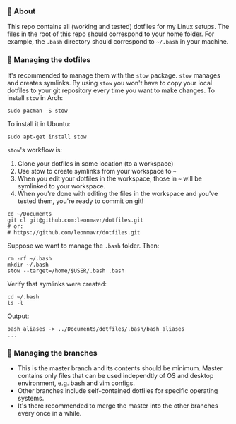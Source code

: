 ### :large_orange_diamond: About
This repo contains all (working and tested) dotfiles for my Linux setups. The files in the root of this repo should correspond to your home folder. For example, the `.bash` directory should correspond to `~/.bash` in your machine.

### :large_orange_diamond: Managing the dotfiles

It's recommended to manage them with the `stow` package. `stow` manages and creates symlinks. By using `stow` you won't have to copy your local dotfiles to your git repository every time you want to make changes. To install `stow` in Arch:
```
sudo pacman -S stow
```
To install it in Ubuntu:
```
sudo apt-get install stow
```
`stow`'s workflow is:
1. Clone your dotfiles in some location (to a workspace)
2. Use stow to create symlinks from your workspace to `~`
3. When you edit your dotfiles in the workspace, those in `~` will be symlinked to your workspace.
4. When you're done with editing the files in the workspace and you've tested them, you're ready to commit on git!

```
cd ~/Documents
git cl git@github.com:leonmavr/dotfiles.git
# or:
# https://github.com/leonmavr/dotfiles.git
```
Suppose we want to manage the `.bash` folder. Then:
```
rm -rf ~/.bash
mkdir ~/.bash
stow --target=/home/$USER/.bash .bash
```
Verify that symlinks were created:
```
cd ~/.bash
ls -l
```
Output:
```
bash_aliases -> ../Documents/dotfiles/.bash/bash_aliases
...
```

### :large_orange_diamond: Managing the branches
* This is the master branch and its contents should be minimum. Master contains only files that can be used independtly of OS and desktop environment, e.g. bash and vim configs.
* Other branches include self-contained dotfiles for specific operating systems.
* It's there recommended to merge the master into the other branches every once in a while.
